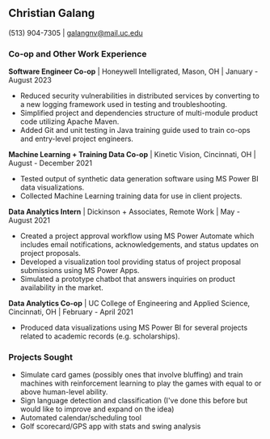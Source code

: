 ## Christian Galang

(513) 904-7305 | galangnv@mail.uc.edu

### Co-op and Other Work Experience

**Software Engineer Co-op** | Honeywell Intelligrated, Mason, OH | January - August 2023

- Reduced security vulnerabilities in distributed services by converting to a new logging framework used in testing and troubleshooting.
- Simplified project and dependencies structure of multi-module product code utilizing Apache Maven.
- Added Git and unit testing in Java training guide used to train co-ops and entry-level project engineers.

**Machine Learning + Training Data Co-op** | Kinetic Vision, Cincinnati, OH | August - December 2021

- Tested output of synthetic data generation software using MS Power BI data visualizations.
- Collected Machine Learning training data for use in client projects.

**Data Analytics Intern** | Dickinson + Associates, Remote Work | May - August 2021

- Created a project approval workflow using MS Power Automate which includes email notifications, acknowledgements, and status updates on project proposals.
- Developed a visualization tool providing status of project proposal submissions using MS Power Apps.
- Simulated a prototype chatbot that answers inquiries on product availability in the market.

**Data Analytics Co-op** | UC College of Engineering and Applied Science, Cincinnati, OH | February - April 2021

- Produced data visualizations using MS Power BI for several projects related to academic records (e.g. scholarships).

### Projects Sought

- Simulate card games (possibly ones that involve bluffing) and train machines with reinforcement learning to play the games with equal to or above human-level ability.
- Sign language detection and classification (I've done this before but would like to improve and expand on the idea)
- Automated calendar/scheduling tool
- Golf scorecard/GPS app with stats and swing analysis